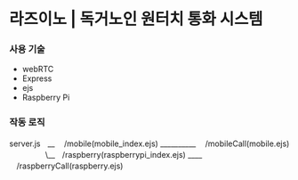 # 라즈이노 | 독거노인 원터치 통화 시스템

### 사용 기술

- webRTC
- Express
- ejs
- Raspberry Pi

### 작동 로직

server.jsㅤ__ ㅤ/mobile(mobile_index.ejs) __________ ㅤ/mobileCall(mobile.ejs)
ㅤㅤㅤㅤㅤ\\__ㅤ/raspberry(raspberrypi_index.ejs) ____ㅤ/raspberryCall(raspberry.ejs)